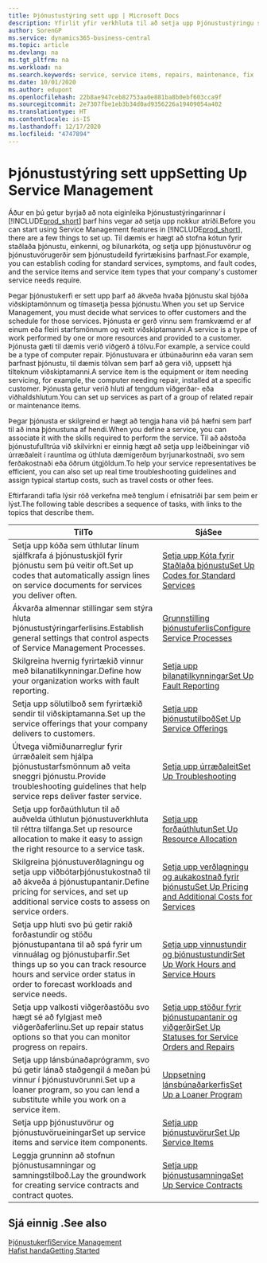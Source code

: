 ```yaml
---
title: Þjónustustýring sett upp | Microsoft Docs
description: Yfirlit yfir verkhluta til að setja upp Þjónustustýringu sem hentar því hvernig fyrirtæki þitt stýrir þjónustunni.
author: SorenGP
ms.service: dynamics365-business-central
ms.topic: article
ms.devlang: na
ms.tgt_pltfrm: na
ms.workload: na
ms.search.keywords: service, service items, repairs, maintenance, fix
ms.date: 10/01/2020
ms.author: edupont
ms.openlocfilehash: 22b8ae947ceb82753aa0e881ba8b0ebf603cca9f
ms.sourcegitcommit: 2e7307fbe1eb3b34d0ad9356226a19409054a402
ms.translationtype: HT
ms.contentlocale: is-IS
ms.lasthandoff: 12/17/2020
ms.locfileid: "4747894"
---
```

# <a name="setting-up-service-management"></a><span data-ttu-id="92154-103">Þjónustustýring sett upp</span><span class="sxs-lookup"><span data-stu-id="92154-103">Setting Up Service Management</span></span>
<span data-ttu-id="92154-104">Áður en þú getur byrjað að nota eiginleika Þjónustustýringarinnar í [!INCLUDE[prod_short](includes/prod_short.md)] þarf hins vegar að setja upp nokkur atriði.</span><span class="sxs-lookup"><span data-stu-id="92154-104">Before you can start using Service Management features in [!INCLUDE[prod_short](includes/prod_short.md)], there are a few things to set up.</span></span> <span data-ttu-id="92154-105">Til dæmis er hægt að stofna kótun fyrir staðlaða þjónustu, einkenni, og bilunarkóta, og setja upp þjónustuvörur og þjónustuvörugerðir sem þjónustudeild fyrirtækisins þarfnast.</span><span class="sxs-lookup"><span data-stu-id="92154-105">For example, you can establish coding for standard services, symptoms, and fault codes, and the service items and service item types that your company's customer service needs require.</span></span>  

<span data-ttu-id="92154-106">Þegar þjónustukerfi er sett upp þarf að ákveða hvaða þjónustu skal bjóða viðskiptamönnum og tímasetja þessa þjónustu.</span><span class="sxs-lookup"><span data-stu-id="92154-106">When you set up Service Management, you must decide what services to offer customers and the schedule for those services.</span></span> <span data-ttu-id="92154-107">Þjónusta er gerð vinnu sem framkvæmd er af einum eða fleiri starfsmönnum og veitt viðskiptamanni.</span><span class="sxs-lookup"><span data-stu-id="92154-107">A service is a type of work performed by one or more resources and provided to a customer.</span></span> <span data-ttu-id="92154-108">Þjónusta gæti til dæmis verið viðgerð á tölvu.</span><span class="sxs-lookup"><span data-stu-id="92154-108">For example, a service could be a type of computer repair.</span></span> <span data-ttu-id="92154-109">Þjónustuvara er útbúnaðurinn eða varan sem þarfnast þjónustu, til dæmis tölvan sem þarf að gera við, uppsett hjá tilteknum viðskiptamanni.</span><span class="sxs-lookup"><span data-stu-id="92154-109">A service item is the equipment or item needing servicing, for example, the computer needing repair, installed at a specific customer.</span></span> <span data-ttu-id="92154-110">Þjónusta getur verið hluti af tengdum viðgerðar- eða viðhaldshlutum.</span><span class="sxs-lookup"><span data-stu-id="92154-110">You can set up services as part of a group of related repair or maintenance items.</span></span>  
  
<span data-ttu-id="92154-111">Þegar þjónusta er skilgreind er hægt að tengja hana við þá hæfni sem þarf til að inna þjónustuna af hendi.</span><span class="sxs-lookup"><span data-stu-id="92154-111">When you define a service, you can associate it with the skills required to perform the service.</span></span> <span data-ttu-id="92154-112">Til að aðstoða þjónustufulltrúa við skilvirkni er einnig hægt að setja upp leiðbeiningar við úrræðaleit í rauntíma og úthluta dæmigerðum byrjunarkostnaði, svo sem ferðakostnaði eða öðrum útgjöldum.</span><span class="sxs-lookup"><span data-stu-id="92154-112">To help your service representatives be efficient, you can also set up real time troubleshooting guidelines and assign typical startup costs, such as travel costs or other fees.</span></span>  

<span data-ttu-id="92154-113">Eftirfarandi tafla lýsir röð verkefna með tenglum í efnisatriði þar sem þeim er lýst.</span><span class="sxs-lookup"><span data-stu-id="92154-113">The following table describes a sequence of tasks, with links to the topics that describe them.</span></span>  
  
| <span data-ttu-id="92154-114">Til</span><span class="sxs-lookup"><span data-stu-id="92154-114">To</span></span> | <span data-ttu-id="92154-115">Sjá</span><span class="sxs-lookup"><span data-stu-id="92154-115">See</span></span> |
| --- | --- |
| <span data-ttu-id="92154-116">Setja upp kóða sem úthlutar línum sjálfkrafa á þjónustuskjöl fyrir þjónustu sem þú veitir oft.</span><span class="sxs-lookup"><span data-stu-id="92154-116">Set up codes that automatically assign lines on service documents for services you deliver often.</span></span> |[<span data-ttu-id="92154-117">Setja upp Kóta fyrir Staðlaða þjónustu</span><span class="sxs-lookup"><span data-stu-id="92154-117">Set Up Codes for Standard Services</span></span>](service-how-setup-service-coding.md)|
| <span data-ttu-id="92154-118">Ákvarða almennar stillingar sem stýra hluta Þjónustustýringarferlisins.</span><span class="sxs-lookup"><span data-stu-id="92154-118">Establish general settings that control aspects of Service Management Processes.</span></span>|[<span data-ttu-id="92154-119">Grunnstilling þjónustuferlis</span><span class="sxs-lookup"><span data-stu-id="92154-119">Configure Service Processes</span></span>](service-setup-service-processes.md)|
| <span data-ttu-id="92154-120">Skilgreina hvernig fyrirtækið vinnur með bilanatilkynningar.</span><span class="sxs-lookup"><span data-stu-id="92154-120">Define how your organization works with fault reporting.</span></span> |[<span data-ttu-id="92154-121">Setja upp bilanatilkynningar</span><span class="sxs-lookup"><span data-stu-id="92154-121">Set Up Fault Reporting</span></span>](service-how-setup-fault-reporting.md) |
| <span data-ttu-id="92154-122">Setja upp sölutilboð sem fyrirtækið sendir til viðskiptamanna.</span><span class="sxs-lookup"><span data-stu-id="92154-122">Set up the service offerings that your company delivers to customers.</span></span>|[<span data-ttu-id="92154-123">Setja upp þjónustutilboð</span><span class="sxs-lookup"><span data-stu-id="92154-123">Set Up Service Offerings</span></span>](service-how-setup-service-offerings.md)|
| <span data-ttu-id="92154-124">Útvega viðmiðunarreglur fyrir úrræðaleit sem hjálpa þjónustustarfsmönnum að veita sneggri þjónustu.</span><span class="sxs-lookup"><span data-stu-id="92154-124">Provide troubleshooting guidelines that help service reps deliver faster service.</span></span> |[<span data-ttu-id="92154-125">Setja upp úrræðaleit</span><span class="sxs-lookup"><span data-stu-id="92154-125">Set Up Troubleshooting</span></span>](service-how-setup-troubleshooting.md) |
| <span data-ttu-id="92154-126">Setja upp forðaúthlutun til að auðvelda úthlutun þjónustuverkhluta til réttra tilfanga.</span><span class="sxs-lookup"><span data-stu-id="92154-126">Set up resource allocation to make it easy to assign the right resource to a service task.</span></span> |[<span data-ttu-id="92154-127">Setja upp forðaúthlutun</span><span class="sxs-lookup"><span data-stu-id="92154-127">Set Up Resource Allocation</span></span>](service-how-setup-resource-allocation.md) |
| <span data-ttu-id="92154-128">Skilgreina þjónustuverðlagningu og setja upp viðbótarþjónustukostnað til að ákveða á þjónustupantanir.</span><span class="sxs-lookup"><span data-stu-id="92154-128">Define pricing for services, and set up additional service costs to assess on service orders.</span></span> |[<span data-ttu-id="92154-129">Setja upp verðlagningu og aukakostnað fyrir þjónustu</span><span class="sxs-lookup"><span data-stu-id="92154-129">Set Up Pricing and Additional Costs for Services</span></span>](service-how-setup-service-costs-pricing.md)|
| <span data-ttu-id="92154-130">Setja upp hluti svo þú getir rakið forðastundir og stöðu þjónustupantana til að spá fyrir um vinnuálag og þjónustuþarfir.</span><span class="sxs-lookup"><span data-stu-id="92154-130">Set things up so you can track resource hours and service order status in order to forecast workloads and service needs.</span></span>|[<span data-ttu-id="92154-131">Setja upp vinnustundir og þjónustustundir</span><span class="sxs-lookup"><span data-stu-id="92154-131">Set Up Work Hours and Service Hours</span></span>](service-how-setup-work-service-hours.md)|
| <span data-ttu-id="92154-132">Setja upp valkosti viðgerðastöðu svo hægt sé að fylgjast með viðgerðaferlinu.</span><span class="sxs-lookup"><span data-stu-id="92154-132">Set up repair status options so that you can monitor progress on repairs.</span></span> | [<span data-ttu-id="92154-133">Setja upp stöður fyrir þjónustupantanir og viðgerðir</span><span class="sxs-lookup"><span data-stu-id="92154-133">Set Up Statuses for Service Orders and Repairs</span></span>](service-order-repair-status.md)|
| <span data-ttu-id="92154-134">Setja upp lánsbúnaðaprógramm, svo þú getir lánað staðgengil á meðan þú vinnur í þjónustuvörunni.</span><span class="sxs-lookup"><span data-stu-id="92154-134">Set up a loaner program, so you can lend a substitute while you work on a service item.</span></span> |[<span data-ttu-id="92154-135">Uppsetning lánsbúnaðarkerfis</span><span class="sxs-lookup"><span data-stu-id="92154-135">Set Up a Loaner Program</span></span>](service-how-setup-loaner-program.md) |
| <span data-ttu-id="92154-136">Setja upp þjónustuvörur og þjónustuvörueiningar</span><span class="sxs-lookup"><span data-stu-id="92154-136">Set up service items and service item components.</span></span> |[<span data-ttu-id="92154-137">Setja upp þjónustuvörur</span><span class="sxs-lookup"><span data-stu-id="92154-137">Set Up Service Items</span></span>](service-how-setup-service-items.md) |
| <span data-ttu-id="92154-138">Leggja grunninn að stofnun þjónustusamningar og samningstilboð.</span><span class="sxs-lookup"><span data-stu-id="92154-138">Lay the groundwork for creating service contracts and contract quotes.</span></span> |[<span data-ttu-id="92154-139">Setja upp þjónustusamninga</span><span class="sxs-lookup"><span data-stu-id="92154-139">Set Up Service Contracts</span></span>](service-how-setup-service-contracts.md) |

## <a name="see-also"></a><span data-ttu-id="92154-140">Sjá einnig .</span><span class="sxs-lookup"><span data-stu-id="92154-140">See also</span></span>
[<span data-ttu-id="92154-141">Þjónustukerfi</span><span class="sxs-lookup"><span data-stu-id="92154-141">Service Management</span></span>](service-service.md)  
[<span data-ttu-id="92154-142">Hafist handa</span><span class="sxs-lookup"><span data-stu-id="92154-142">Getting Started</span></span>](product-get-started.md)  
